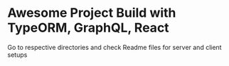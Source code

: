 # Awesome Project Build with TypeORM, GraphQL, React

Go to respective directories and check Readme files for server and client setups
